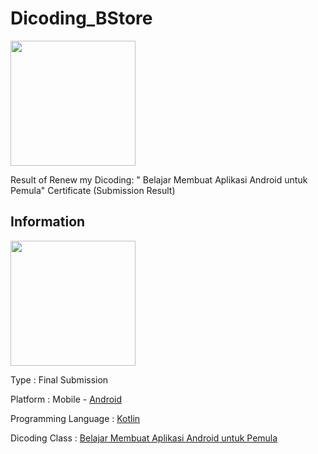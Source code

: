# Dicoding_BStore

<img src="https://user-images.githubusercontent.com/32255348/110439172-b78ae300-80e9-11eb-9f5d-c3d016a85a24.gif" width="200" />

Result of Renew my Dicoding: " Belajar Membuat Aplikasi Android untuk Pemula" Certificate (Submission Result)

## Information
<img src="https://1000logos.net/wp-content/uploads/2016/10/Android-Logo.png" 
width="200"/>

Type                  : Final Submission

Platform              : Mobile - [Android](https://www.android.com/intl/id_id/)

Programming Language  : [Kotlin](https://developer.android.com/kotlin?hl=id)

Dicoding Class        : [Belajar Membuat Aplikasi Android untuk Pemula](https://www.dicoding.com/academies/51)
